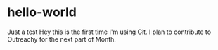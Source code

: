 # hello-world
Just a test
Hey this is the first time I'm using Git. I plan to contribute to Outreachy for the next part of Month. 

